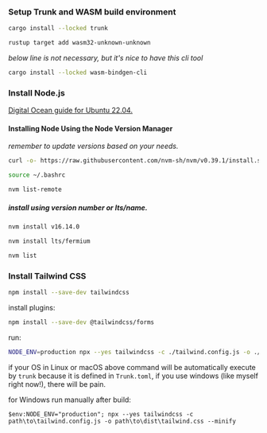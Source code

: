 ### **Setup Trunk and WASM build environment**

```bash
cargo install --locked trunk
```

```bash
rustup target add wasm32-unknown-unknown
```
_below line is not necessary, but it's nice to have this cli tool_
```bash
cargo install --locked wasm-bindgen-cli
```

### **Install Node.js**

[Digital Ocean guide for Ubuntu 22.04.](https://www.digitalocean.com/community/tutorials/how-to-install-node-js-on-ubuntu-22-04)

#### Installing Node Using the Node Version Manager

_remember to update versions based on your needs._

```bash
curl -o- https://raw.githubusercontent.com/nvm-sh/nvm/v0.39.1/install.sh
```

```bash
source ~/.bashrc
```

```bash
nvm list-remote
```

##### install using version number or lts/name.

```bash
nvm install v16.14.0
```

```bash
nvm install lts/fermium
```

```bash
nvm list
```

### **Install Tailwind CSS**

```bash
npm install --save-dev tailwindcss
```

install plugins:

```bash
npm install --save-dev @tailwindcss/forms 
```

run:
```bash
NODE_ENV=production npx --yes tailwindcss -c ./tailwind.config.js -o ./public/tailwind.css --minify
```

if your OS in Linux or macOS above command will be 
automatically execute by ``trunk`` because it is defined in
``Trunk.toml``, if you use windows (like myself right now!),
there will be pain.

for Windows run manually after build:
```shell
$env:NODE_ENV="production"; npx --yes tailwindcss -c path\to\tailwind.config.js -o path\to\dist\tailwind.css --minify
```
